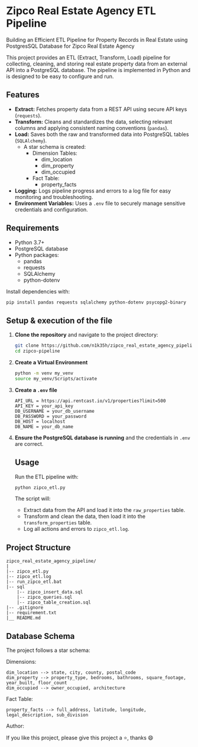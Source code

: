 # Zipco Real Estate Agency ETL Pipeline
Building an Efficient ETL Pipeline for Property Records in Real Estate using PostgresSQL Database for Zipco Real Estate Agency

This project provides an ETL (Extract, Transform, Load) pipeline for collecting, cleaning, and storing real estate property data from an external API into a PostgreSQL database. The pipeline is implemented in Python and is designed to be easy to configure and run.

## Features

- **Extract:** Fetches property data from a REST API using secure API keys (`requests`).
- **Transform:** Cleans and standardizes the data, selecting relevant columns and applying consistent naming conventions (`pandas`).
- **Load:** Saves both the raw and transformed data into PostgreSQL tables (`SQLAlchemy`).
    - A star schema is created:
        - Dimension Tables: 
            - dim_location
            - dim_property
            - dim_occupied
        - Fact Table:
            - property_facts
- **Logging:** Logs pipeline progress and errors to a log file for easy monitoring and troubleshooting.
- **Environment Variables:** Uses a `.env` file to securely manage sensitive credentials and configuration.

## Requirements

- Python 3.7+
- PostgreSQL database
- Python packages:
  - pandas
  - requests
  - SQLAlchemy
  - python-dotenv

Install dependencies with:

```sh
pip install pandas requests sqlalchemy python-dotenv psycopg2-binary
```

## Setup & execution of the file

1. **Clone the repository** and navigate to the project directory:
    
    ```sh
    git clone https://github.com/n1k35h/zipco_real_estate_agency_pipeline.git
    cd zipco-pipeline
    ```

2. **Create a Virtual Environment** 
    ```sh
    python -m venv my_venv
    source my_venv/Scripts/activate
    ```

3. **Create a `.env` file** 
    ```
    API_URL = https://api.rentcast.io/v1/properties?limit=500
    API_KEY = your_api_key
    DB_USERNAME = your_db_username
    DB_PASSWORD = your_password
    DB_HOST = localhost
    DB_NAME = your_db_name

4. **Ensure the PostgreSQL database is running** and the credentials in `.env` are correct.

    ## Usage

    Run the ETL pipeline with:

    ```sh
    python zipco_etl.py
    ```

    The script will:

    - Extract data from the API and load it into the `raw_properties` table.
    - Transform and clean the data, then load it into the `transform_properties` table.
    - Log all actions and errors to `zipco_etl.log`.

## Project Structure
   
    zipco_real_estate_agency_pipeline/
    |
    |-- zipco_etl.py
    |-- zipco_etl.log
    |-- run_zipco_etl.bat
    |-- sql
        |-- zipco_insert_data.sql
        |-- zipco_queries.sql
        |-- zipco_table_creation.sql
    |-- .gitignore
    |-- requirement.txt
    |__ README.md

## Database Schema
The project follows a star schema:

Dimensions:

```
dim_location --> state, city, county, postal_code
dim_property --> property_type, bedrooms, bathrooms, square_footage, year_built, floor_count
dim_occupied --> owner_occupied, architecture
```

Fact Table:

```
property_facts --> full_address, latitude, longitude, legal_description, sub_division
```

Author:

If you like this project, please give this project a ⭐, thanks 😄 
